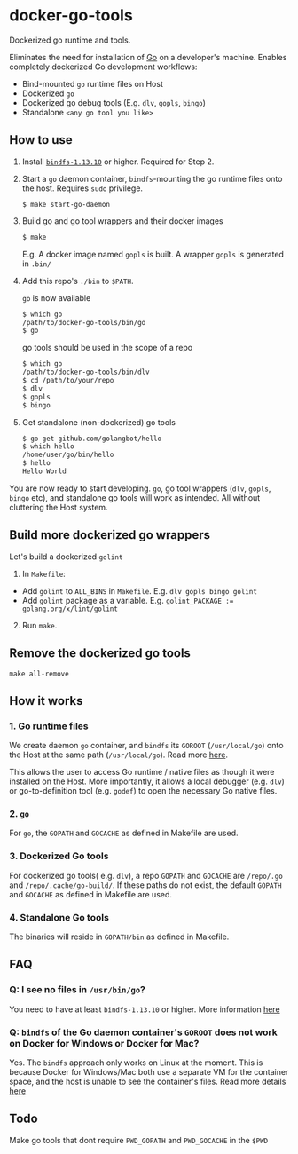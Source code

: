 # docker-go-tools

Dockerized go runtime and tools.

Eliminates the need for installation of [Go](https://golang.org/doc/install) on a developer's machine.
Enables completely dockerized Go development workflows:
  - Bind-mounted `go` runtime files on Host
  - Dockerized `go`
  - Dockerized go debug tools (E.g. `dlv`, `gopls`, `bingo`)
  - Standalone `<any go tool you like>`

## How to use

1. Install [`bindfs-1.13.10`](https://bindfs.org/) or higher. Required for Step 2.

2. Start a `go` daemon container, `bindfs`-mounting the go runtime files onto the host. Requires `sudo` privilege.

    ```
    $ make start-go-daemon
    ```

3. Build go and go tool wrappers and their docker images

    ```sh
    $ make
    ```

    E.g. A docker image named `gopls` is built. A wrapper `gopls` is generated in `.bin/`

4. Add this repo's `./bin` to `$PATH`.

    `go` is now available

    ```sh
    $ which go
    /path/to/docker-go-tools/bin/go
    $ go
    ```

    go tools should be used in the scope of a repo

    ```sh
    $ which go
    /path/to/docker-go-tools/bin/dlv
    $ cd /path/to/your/repo
    $ dlv
    $ gopls
    $ bingo
    ```

5. Get standalone (non-dockerized) go tools

    ```sh
    $ go get github.com/golangbot/hello
    $ which hello
    /home/user/go/bin/hello
    $ hello
    Hello World
    ```

You are now ready to start developing. `go`, go tool wrappers (`dlv`, `gopls`, `bingo` etc), and standalone go tools will work as intended. All without cluttering the Host system.

## Build more dockerized go wrappers

Let's build a dockerized `golint`

1. In `Makefile`:
  - Add `golint` to `ALL_BINS` in `Makefile`. E.g. `dlv gopls bingo golint`
  - Add `golint` package as a variable. E.g. `golint_PACKAGE := golang.org/x/lint/golint`

2. Run `make`.

## Remove the dockerized go tools

`make all-remove`

## How it works

### 1. Go runtime files

We create daemon `go` container, and `bindfs` its `GOROOT` (`/usr/local/go`) onto the Host at the same path (`/usr/local/go`). Read more [here](https://github.com/moby/moby/issues/26872#issuecomment-249416877).

This allows the user to access Go runtime / native files as though it were installed on the Host.
More importantly, it allows a local debugger (e.g. `dlv`) or go-to-definition tool (e.g. `godef`) to open the necessary Go native files.

### 2. `go`

For `go`, the `GOPATH` and `GOCACHE` as defined in Makefile are used.

### 3. Dockerized Go tools

For dockerized go tools( e.g. `dlv`),  a repo `GOPATH` and `GOCACHE` are `/repo/.go` and `/repo/.cache/go-build/`. If these paths do not exist, the default `GOPATH` and `GOCACHE` as defined in Makefile are used.

### 4. Standalone Go tools

The binaries will reside in `GOPATH/bin` as defined in Makefile.

## FAQ

### Q: I see no files in `/usr/bin/go`?

You need to have at least `bindfs-1.13.10` or higher. More information [here](https://github.com/mpartel/bindfs/issues/66#issuecomment-428323548)

### Q: `bindfs` of the Go daemon container's `GOROOT` does not work on Docker for Windows or Docker for Mac?

Yes. The `bindfs` approach only works on Linux at the moment. This is because Docker for Windows/Mac both use a separate VM for the container space, and the host is unable to see the container's files. Read more details [here](https://github.com/moby/moby/issues/26872#issuecomment-249416877)

## Todo

Make go tools that dont require `PWD_GOPATH` and `PWD_GOCACHE` in the `$PWD`
